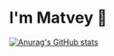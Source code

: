 # I'm Matvey 👋

[![Anurag's GitHub stats](https://github-readme-stats.vercel.app/api?username=Wereker)](https://github.com/Wereker/github-readme-stats)
<!--
**Wereker/Wereker** is a ✨ _special_ ✨ repository because its `README.md` (this file) appears on your GitHub profile.

Here are some ideas to get you started:

- 🔭 I’m currently working on ...
- 🌱 I’m currently learning ...
- 👯 I’m looking to collaborate on ...
- 🤔 I’m looking for help with ...
- 💬 Ask me about ...
- 📫 How to reach me: ...
- 😄 Pronouns: ...
- ⚡ Fun fact: ...
-->

